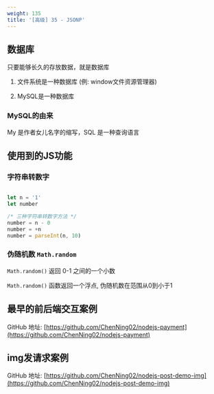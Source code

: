 ```yaml
---
weight: 135
title: '[高级] 35 - JSONP'
---
```


## 数据库

只要能够长久的存放数据，就是数据库

1. 文件系统是一种数据库 (例: window文件资源管理器)

2. MySQL是一种数据库

### MySQL的由来

My 是作者女儿名字的缩写，SQL 是一种查询语言

## 使用到的JS功能

### 字符串转数字

```js

let n = '1'
let number

/* 三种字符串转数字方法 */
number = n - 0
number = +n
number = parseInt(n, 10)

```

### 伪随机数 `Math.random`

`Math.random()` 返回 0-1 之间的一个小数

`Math.random()` 函数返回一个浮点,  伪随机数在范围从0到小于1

## 最早的前后端交互案例

GitHub 地址: [https://github.com/ChenNing02/nodejs-payment](https://github.com/ChenNing02/nodejs-payment)

## img发请求案例

GitHub 地址: [https://github.com/ChenNing02/nodejs-post-demo-img](https://github.com/ChenNing02/nodejs-post-demo-img)